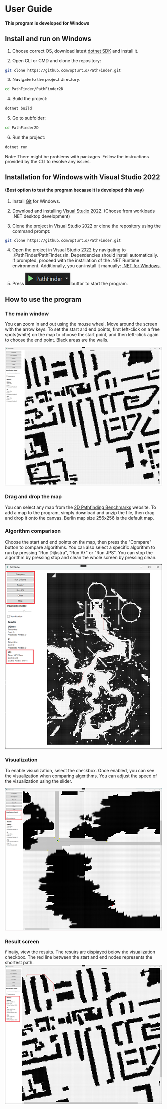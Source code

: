 # User Guide

#### This program is developed for Windows
<!-- This program is developed using Windows, thus it is recommended to use it. To test the program on Linux or Mac, follow the installation instructions below. -->

## Install and run on Windows

1. Choose correct OS, download latest [dotnet SDK](https://dotnet.microsoft.com/en-us/download/dotnet/8.0) and install it.

2. Open CLI or CMD and clone the repository:
```bash
git clone https://github.com/opturtio/PathFinder.git
```

3. Navigate to the project directory:
```bash
cd PathFinder/PathFinder2D
```

4. Build the project:
```bash
dotnet build
```

5. Go to subfolder:
```bash
cd PathFinder2D
```

6. Run the project:
```bash
dotnet run
```

Note: There might be problems with packages. Follow the instructions provided by the CLI to resolve any issues.


## Installation for Windows with Visual Studio 2022
#### (Best option to test the program because it is developed this way)

1. Install [Git](https://git-scm.com/download/win) for Windows.

2. Download and installing [Visual Studio 2022](https://visualstudio.microsoft.com/thank-you-downloading-visual-studio/?sku=Community&channel=Release&version=VS2022&source=VSLandingPage&passive=false&cid=2030). (Choose from workloads .NET desktop development)

3. Clone the project in Visual Studio 2022 or clone the repository using the command prompt:
```bash
git clone https://github.com/opturtio/PathFinder.git
```

4. Open the project in Visual Studio 2022 by navigating to ./PathFinder/PathFinder.sln. Dependencies should install automatically. If prompted, proceed with the installation of the .NET Runtime environment. Additionally, you can install it manually: [.NET for Windows](https://dotnet.microsoft.com/en-us/download/visual-studio-sdks). 

5. Press ![](./Pics/PlayButton.png) button to start the program.


## How to use the program

### The main window

You can zoom in and out using the mouse wheel. Move around the screen with the arrow keys. To set the start and end points, first left-click on a free spots(white) on the map to choose the start point, and then left-click again to choose the end point. Black areas are the walls.

![](./Pics/MainScreen.png)

### Drag and drop the map

You can select any map from the [2D Pathfinding Benchmarks](https://www.movingai.com/benchmarks/grids.html) website. To add a map to the program, simply download and unzip the file, then drag and drop it onto the canvas. Berlin map size 256x256 is the default map.

### Algorithm comparison

Choose the start and end points on the map, then press the "Compare" button to compare algorithms. You can also select a specific algorithm to run by pressing "Run Dijkstra", "Run A*" or "Run JPS". You can stop the algorithm by pressing stop and clean the whole screen by pressing clean.

![](./Pics/Compare.png)

### Visualization

To enable visualization, select the checkbox. Once enabled, you can see the visualization when comparing algorithms. You can adjust the speed of the visualization using the slider.

![](./Pics/Visualization.png)

### Result screen

Finally, view the results. The results are displayed below the visualization checkbox. The red line between the start and end nodes represents the shortest path.
![](./Pics/Result.png)